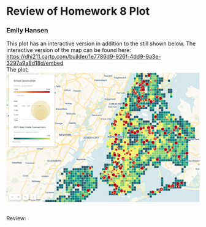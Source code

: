 # Review of Homework 8 Plot
### Emily Hansen

This plot has an interactive version in addition to the still shown below.
The interactive version of the map can be found here: https://dhi211.carto.com/builder/1e7786d9-926f-4dd9-9a3e-3297a9a8d18d/embed
<br>
The plot: <br>
![Alt text](PlotImage1.png)

<br>
Review:
